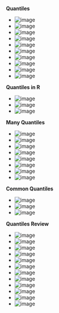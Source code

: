 **Quantiles**
- ![image](https://github.com/user-attachments/assets/9fafcefe-44a3-40e3-91d5-54efc177c2be)
- ![image](https://github.com/user-attachments/assets/84aa416d-3912-4a31-aa33-24d694e593d5)
- ![image](https://github.com/user-attachments/assets/6c3fdd84-3002-47ca-b332-7d6074b5e5e0)
- ![image](https://github.com/user-attachments/assets/bac44c26-9e83-4beb-8ad2-cb78803a3e40)
- ![image](https://github.com/user-attachments/assets/198fa865-1541-4644-b966-9a9797d569e2)
- ![image](https://github.com/user-attachments/assets/4485a8ce-4ffe-4fd5-a3da-ec54b0b78c2d)
- ![image](https://github.com/user-attachments/assets/31f7698f-c1b4-4d8a-b590-09ddb9d50184)
- ![image](https://github.com/user-attachments/assets/1b3186f0-c917-4faa-9f8c-1a0db616a3d2)
- ![image](https://github.com/user-attachments/assets/ac126a07-b527-413e-a241-24c7d8aa45cc)
- ![image](https://github.com/user-attachments/assets/a66ffa9c-9db5-4656-9fe2-ee8fe8eee3e0)

**Quantiles in R**
- ![image](https://github.com/user-attachments/assets/0893459f-e4dd-4892-8b01-3e0f4f453cea)
- ![image](https://github.com/user-attachments/assets/8f95ec81-3392-4fcf-ace1-ef110cad79a6)
- ![image](https://github.com/user-attachments/assets/19b5f042-629f-4e77-8228-53ba6c3710f8)

**Many Quantiles**
- ![image](https://github.com/user-attachments/assets/a4b10076-aaea-44e0-b195-58438f6f3e5d)
- ![image](https://github.com/user-attachments/assets/08d769b6-d3f2-4882-b880-3c218eef0a64)
- ![image](https://github.com/user-attachments/assets/300ed626-0c01-401b-a330-f7ee4df4a2de)
- ![image](https://github.com/user-attachments/assets/93e98b9f-3492-4fd2-932a-3272993d878f)
- ![image](https://github.com/user-attachments/assets/210455f1-dde6-4dc1-8e7d-ed8faac16d08)
- ![image](https://github.com/user-attachments/assets/bcfbd11a-96a3-4788-974a-5d70a0db1a83)
- ![image](https://github.com/user-attachments/assets/52d85b44-4a98-4b8f-8c25-dfccce7e6315)
- ![image](https://github.com/user-attachments/assets/a5db87cf-9cf1-4456-b238-3028021ff47b)

**Common Quantiles**
- ![image](https://github.com/user-attachments/assets/e5564efa-f1fe-4f61-abf7-e4de2ee21bf7)
- ![image](https://github.com/user-attachments/assets/13efd9a9-c35e-41d7-9cf1-37a8c60c87ec)
- ![image](https://github.com/user-attachments/assets/f91632ad-b5e4-4796-b559-d5e907943b3f)

**Quantiles Review**
- ![image](https://github.com/user-attachments/assets/3a9ab6d3-af27-45fd-84f5-d55bf53002de)
- ![image](https://github.com/user-attachments/assets/f38eea55-2bdf-4b3d-a0cc-5813cbc32968)
- ![image](https://github.com/user-attachments/assets/a24cc1ad-1c14-42d1-b527-53b13160dc53)
- ![image](https://github.com/user-attachments/assets/47d22117-1d69-486c-a12e-c2c087c99b9a)
- ![image](https://github.com/user-attachments/assets/24aa79bb-7ddd-4d87-8737-45c844b8ebd8)
- ![image](https://github.com/user-attachments/assets/f009506e-af20-4762-a3d3-015692d0d0dd)
- ![image](https://github.com/user-attachments/assets/cee98560-a66e-40f7-b03a-5e0f7e077e79)
- ![image](https://github.com/user-attachments/assets/c59e05b3-62ee-4a13-8b90-6a5959ea488c)
- ![image](https://github.com/user-attachments/assets/41c67d25-23f5-42c6-9d1a-46c210c2f5df)
- ![image](https://github.com/user-attachments/assets/9b22ae3b-3d32-4dcb-b864-580cc4dd3f4c)
- ![image](https://github.com/user-attachments/assets/f7ac42e0-f814-4ff3-8070-b6192a7b361a)
- ![image](https://github.com/user-attachments/assets/78b20a4b-9b80-42ea-9d25-809c557684b3)









